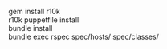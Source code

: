 gem install r10k  
r10k puppetfile install   
bundle install  
bundle exec rspec spec/hosts/ spec/classes/  
